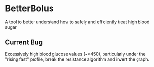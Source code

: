 # BetterBolus
A tool to better understand how to safely and efficiently treat high blood sugar.

## Current Bug
Excessively high blood glucose values (~>450), particularly under the "rising fast" profile, break the resistance algorithm and invert the graph.
